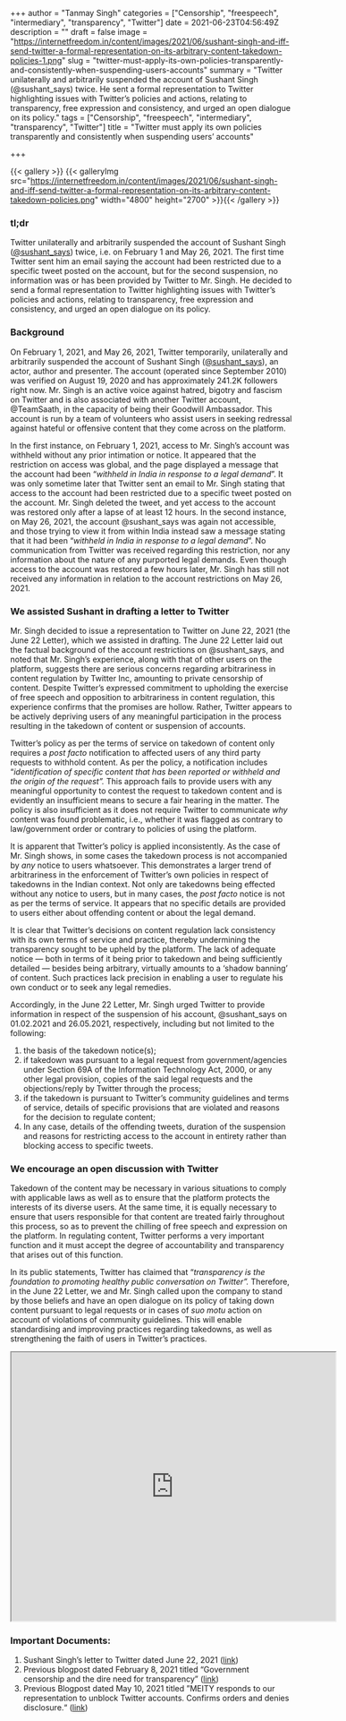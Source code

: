 +++
author = "Tanmay Singh"
categories = ["Censorship", "freespeech", "intermediary", "transparency", "Twitter"]
date = 2021-06-23T04:56:49Z
description = ""
draft = false
image = "https://internetfreedom.in/content/images/2021/06/sushant-singh-and-iff-send-twitter-a-formal-representation-on-its-arbitrary-content-takedown-policies-1.png"
slug = "twitter-must-apply-its-own-policies-transparently-and-consistently-when-suspending-users-accounts"
summary = "Twitter unilaterally and arbitrarily suspended the account of Sushant Singh (@sushant_says) twice. He sent a formal representation to Twitter highlighting issues with Twitter’s policies and actions, relating to transparency, free expression and consistency, and urged an open dialogue on its policy."
tags = ["Censorship", "freespeech", "intermediary", "transparency", "Twitter"]
title = "Twitter must apply its own policies transparently and consistently when suspending users’ accounts"

+++


{{< gallery >}}
{{< galleryImg  src="https://internetfreedom.in/content/images/2021/06/sushant-singh-and-iff-send-twitter-a-formal-representation-on-its-arbitrary-content-takedown-policies.png" width="4800" height="2700" >}}{{< /gallery >}}

>>>> <form><script src="https://checkout.razorpay.com/v1/payment-button.js" data-payment_button_id="pl_HLkgeWGQLMuddp" async> </script> </form>



### tl;dr

Twitter unilaterally and arbitrarily suspended the account of Sushant Singh ([@sushant_says](https://twitter.com/sushant_says)) twice, i.e. on February 1 and May 26, 2021. The first time Twitter sent him an email saying the account had been restricted due to a specific tweet posted on the account, but for the second suspension, no information was or has been provided by Twitter to Mr. Singh. He decided to send a formal representation to Twitter highlighting issues with Twitter’s policies and actions, relating to transparency, free expression and consistency, and urged an open dialogue on its policy.



### Background

On February 1, 2021, and May 26, 2021, Twitter temporarily, unilaterally and arbitrarily suspended the account of Sushant Singh ([@sushant_says](https://twitter.com/sushant_says)), an actor, author and presenter. The account (operated since September 2010) was verified on August 19, 2020 and has approximately 241.2K followers right now. Mr. Singh is an active voice against hatred, bigotry and fascism on Twitter and is also associated with another Twitter account, @TeamSaath, in the capacity of being their Goodwill Ambassador. This account is run by a team of volunteers who assist users in seeking redressal against hateful or offensive content that they come across on the platform.

In the first instance, on February 1, 2021, access to Mr. Singh’s account was withheld without any prior intimation or notice. It appeared that the restriction on access was global, and the page displayed a message that the account had been “_withheld in India in response to a legal demand_”. It was only sometime later that Twitter sent an email to Mr. Singh stating that access to the account had been restricted due to a specific tweet posted on the account. Mr. Singh deleted the tweet, and yet access to the account was  restored only after a lapse of at least 12 hours.  In the second instance, on May 26, 2021, the account @sushant_says was again not accessible, and those trying to view it from within India instead saw a message stating that it had been “_withheld in India in response to a legal demand_”. No communication from Twitter was received regarding this restriction, nor any information about the nature of any purported legal demands. Even though access to the account was restored a few hours later, Mr. Singh has still not received any information in relation to the account restrictions on May 26, 2021.



### We assisted Sushant in drafting a letter to Twitter

Mr. Singh decided to issue a representation to Twitter on June 22, 2021 (the June 22 Letter), which we assisted in drafting. The June 22 Letter laid out the factual background of the account restrictions on @sushant_says, and noted that Mr. Singh’s experience, along with that of other users on the platform, suggests there are serious concerns regarding arbitrariness  in content regulation by Twitter Inc, amounting to private censorship of content. Despite Twitter’s expressed commitment to upholding the exercise of free speech and opposition to arbitrariness in content regulation, this experience confirms that the promises are hollow. Rather, Twitter appears to be actively depriving users of any meaningful participation in the process resulting in the takedown of content or suspension of accounts.

Twitter’s policy as per the terms of service on takedown of content only requires a _post facto_ notification to affected users of any third party requests to withhold content. As per the policy, a notification includes “_identification of specific content that has been reported or withheld and the origin of the request”._ This approach fails to provide users with any meaningful opportunity to contest the request to takedown content and is evidently an insufficient means to secure a fair hearing in the matter. The policy is also insufficient as it does not require Twitter to communicate _why_ content was found problematic, i.e., whether it was flagged as contrary to law/government order or contrary to policies of using the platform.

It is apparent that Twitter’s policy is applied inconsistently. As the case of Mr. Singh shows, in some cases the takedown process is not accompanied by _any_ notice to users whatsoever. This demonstrates a larger trend of arbitrariness in the enforcement of Twitter’s own policies in respect of takedowns in the Indian context. Not only are takedowns being effected without any notice to users, but in many cases, the _post facto_ notice is not as per the terms of service. It appears that no specific details are provided to users either about offending content or about the legal demand.

It is clear that Twitter’s decisions on content regulation lack consistency with its own terms of service and practice, thereby undermining the transparency sought to be upheld by the platform. The lack of adequate notice — both in terms of it being prior to takedown and being sufficiently detailed — besides being arbitrary, virtually amounts to a ‘shadow banning’ of content. Such practices lack precision in enabling a user to regulate his own conduct or to seek any legal remedies.

Accordingly, in the June 22 Letter, Mr. Singh urged Twitter to provide information in respect of the suspension of his account, @sushant_says on 01.02.2021 and 26.05.2021, respectively, including but not limited to the following:

1. the basis of the takedown notice(s);
2. if takedown was pursuant to a legal request from government/agencies under Section 69A of the Information Technology Act, 2000, or any other legal provision, copies of the said legal requests and the objections/reply by Twitter through the process;
3. if the takedown is pursuant to Twitter’s community guidelines and terms of service, details of specific provisions that are violated and reasons for the decision to regulate content;
4. In any case, details of the offending tweets, duration of the suspension and reasons for restricting access to the account in entirety rather than blocking access to specific tweets.



### We encourage an open discussion with Twitter

Takedown of the content may be necessary in various situations to comply with applicable laws as well as to ensure that the platform protects the interests of its diverse users. At the same time, it is equally necessary to ensure that users responsible for that content are treated fairly throughout this process, so as to prevent the chilling of free speech and expression on the platform. In regulating content, Twitter performs a very important function and it must accept the degree of accountability and transparency that arises out of this function.

In its public statements, Twitter has claimed that “_transparency is the foundation to promoting healthy public conversation on Twitter”._ Therefore, in the June 22 Letter, we and Mr. Singh called upon the company to stand by those beliefs and have an open dialogue on its policy of taking down content pursuant to legal requests or in cases of _suo motu_ action on account of violations of community guidelines. This will enable standardising and improving practices regarding takedowns, as well as strengthening the faith of users in Twitter’s practices.

<iframe src="https://drive.google.com/file/d/14Z6CwnvwsOB6uYb3BvGEldfhyPZ1ZyzU/preview" width="580" height="480"></iframe>

### Important Documents:

1. Sushant Singh’s letter to Twitter dated June 22, 2021 ([link](https://drive.google.com/file/d/17b1nO7tifOa3ijtv5BqXmR3teggyTLlH/view?usp=sharing))
2. Previous blogpost dated February 8, 2021 titled “Government censorship and the dire need for transparency” ([link](https://internetfreedom.in/government-censorship-and-the-dire-need-for-transparency/))
3. Previous Blogpost dated May 10, 2021 titled ”MEITY responds to our representation to unblock Twitter accounts. Confirms orders and denies disclosure.“ ([link](https://internetfreedom.in/meity-response-to-representation/))

> > > <form><script src="https://cdn.razorpay.com/static/widget/subscription-button.js" data-subscription_button_id="pl_HLk5qU1K35hmPH" data-button_theme="brand-color" async> </script> </form>





